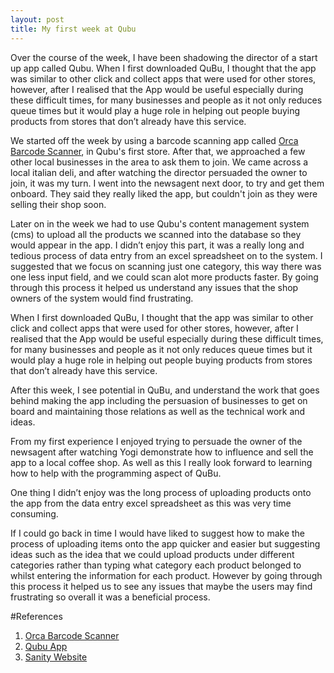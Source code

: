 ```yaml
---
layout: post
title: My first week at Qubu
---
```


Over the course of the week, I have been shadowing the director of a start up app called Qubu. When I first downloaded QuBu, I thought that the app was similar to other click and collect apps that were used for other stores, however, after I realised that the App would be useful especially during these difficult times, for many businesses and people as it not only reduces queue times but it would play a huge role in helping out people buying products from stores that don’t already have this service.


We started off the week by using a barcode scanning app called [Orca Barcode Scanner]( https://orcascan.com "Orca Barcode Scan"), in Qubu's first store. After that, we approached a few other local businesses in the area to ask them to join. We came across a local italian deli, and after watching the director persuaded the owner to join, it was my turn. I went into the newsagent next door, to try and get them onboard. They said they really liked the app, but couldn't join as they were selling their shop soon.


Later on in the week we had to use Qubu's content management system (cms) to upload all the products we scanned into the database so they would appear in the app. I didn’t enjoy this part, it was a really long and tedious process of data entry from an excel spreadsheet on to the system. I suggested that we focus on scanning just one category, this way there was one less input field, and we could scan alot more products faster. By going through this process it helped us understand any issues that the shop owners of the system would find frustrating.


 When I first downloaded QuBu, I thought that the app was similar to other click and collect apps that were used for other stores, however, after I realised that the App would be useful especially during these difficult times, for many businesses and people as it not only reduces queue times but it would play a huge role in helping out people buying products from stores that don’t already have this service.


 After this week, I see potential in QuBu, and understand the work that goes behind making the app including the persuasion of businesses to get on board and maintaining those relations as well as the technical work and ideas.


 From my first experience I enjoyed trying to persuade the owner of the newsagent after watching Yogi demonstrate how to influence and sell the app to a local coffee shop. As well as this I really look forward to learning how to help with the programming aspect of QuBu.


 One thing I didn’t enjoy was the long process of uploading products onto the app from the data entry excel spreadsheet as this was very time consuming.


 If I could go back in time I would have liked to suggest how to make the process of uploading items onto the app quicker and easier but suggesting ideas such as the idea that we could upload products under different categories rather than typing what category each product belonged to whilst entering the information for each product. However by going through this process it helped us to see any issues that maybe the users may find frustrating so overall it was a beneficial process.


#References

1. [Orca Barcode Scanner]( https://orcascan.com "Orca Barcode Scan")
1. [Qubu App]( https://qubu.co.uk "Qubu")
1. [Sanity Website ]( sanity.io "Sanity")

